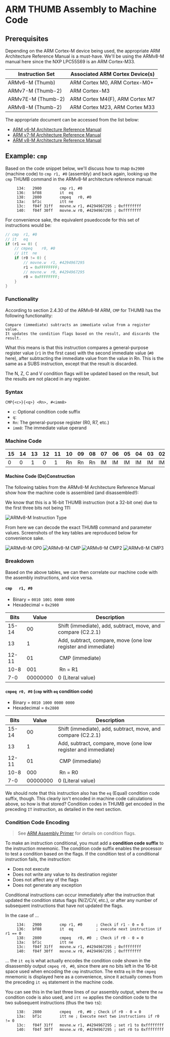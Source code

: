 # ARM THUMB Assembly to Machine Code

## Prerequisites

Depending on the ARM Cortex-M device being used, the appropriate ARM
Architecture Reference Manual is a must-have. We'll be using the
ARMv8-M manual here since the NXP LPC55S69 is an ARM Cortex-M33.

| Instruction Set    | Associated ARM Cortex Device(s) |
| ------------------ | ------------------------------- |
| ARMv6-M (Thumb)    | ARM Cortex M0, ARM Cortex-M0+   |
| ARMv7-M (Thumb-2)  | ARM Cortex-M3                   |
| ARMv7E-M (Thumb-2) | ARM Cortex M4(F), ARM Cortex M7 |
| ARMv8-M (Thumb-2)  | ARM Cortex M23, ARM Cortex M33  |

The appropriate document can be accessed from the list below:

- [ARM v6-M Architecture Reference Manual](https://static.docs.arm.com/ddi0419/d/DDI0419D_armv6m_arm.pdf)
- [ARM v7-M Architecture Reference Manual](https://static.docs.arm.com/ddi0403/eb/DDI0403E_B_armv7m_arm.pdf)
- [ARM v8-M Architecture Reference Manual](https://static.docs.arm.com/ddi0553/a/DDI0553A_e_armv8m_arm.pdf)

## Example: `cmp`

Based on the code snippet below, we'll discuss how to map `0x2900` (machine
code) to `cmp r1, #0` (assembly) and back again, looking up the `cmp`
THUMB command in the ARMv8-M architecture reference manual:

```
     134:	2900      	cmp	r1, #0
     136:	bf08      	it	eq
     138:	2800      	cmpeq	r0, #0
     13a:	bf1c      	itt	ne
     13c:	f04f 31ff 	movne.w	r1, #4294967295	; 0xffffffff
     140:	f04f 30ff 	movne.w	r0, #4294967295	; 0xffffffff
```

For convenience sake, the equivalent psuedocode for this set of instructions
would be:

```c
// cmp	r1, #0
// it	eq
if (r1 == 0) {
    // cmpeq	r0, #0
    // itt	ne
    if (r0 != 0) {
        // movne.w	r1, #4294967295
        r1 = 0xFFFFFFFF;
        // movne.w	r0, #4294967295
        r0 = 0xFFFFFFFF;
    }
}
```
### Functionality

According to section 2.4.30 of the ARMv8-M ARM, `CMP` for THUMB has the
following functionality:

    Compare (immediate) subtracts an immediate value from a register value.
    It updates the condition flags based on the result, and discards the
    result.

What this means is that this instruction compares a general-purpose register
value (`r1` in the first case) with the second immediate value (`#0` here),
after subtracting the immediate value from the value in Rn. This is the same
as a SUBS instruction, except that the result is discarded.

The N, Z, C and V condition flags will be updated based on the result, but the
results are not placed in any register.

### Syntax

`CMP{<c>}{<q>} <Rn>, #<imm8>`

- `c`: Optional condition code suffix
- `q`:
- `Rn`: The general-purpose register (R0, R7, etc.)
- `imm8`: The immediate value operand

### Machine Code

| 15 | 14 | 13 | 12 | 11 | 10 | 09 | 08 | 07 | 06 | 05 | 04 | 03 | 02 | 01 | 00 |
| -- | -- | -- | -- | -- | -- | -- | -- | -- | -- | -- | -- | -- | -- | -- | -- |
|  0 |  0 |  1 |  0 |  1 | Rn | Rn | Rn | IM | IM | IM | IM | IM | IM | IM | IM |

#### Machine Code (De)Construction

The following tables from the ARMv8-M Architecture Reference Manual show how
the machine code is assembled (and disassembled!):

We know that this is a 16-bit THUMB instruction (not a 32-bit one) due to the
first three bits not being 111:

![ARMv8-M Instruction Type](img/asm2machine/armv8-m_insttype.png "ARMv8-M Instruction Type")

From here we can decode the exact THUMB command and parameter values.
Screenshots of the key tables are reproduced below for convenience sake.

![ARMv8-M OP0](img/asm2machine/armv8-m_opcode.png "ARMv8-M OP0")
![ARMv8-M CMP](img/asm2machine/armv8-m_cmp.png "ARMv8-M CMP")
![ARMv8-M CMP2](img/asm2machine/armv8-m_cmp2.png "ARMv8-M CMP 2")
![ARMv8-M CMP3](img/asm2machine/armv8-m_cmp3.png "ARMv8-M CMP 3")

### Breakdown

Based on the above tables, we can then correlate our machine code with the
assembly instructions, and vice versa.

#### `cmp	r1, #0`

- Binary = `0010 1001 0000 0000`
- Hexadecimal = `0x2900`

| Bits  | Value    | Description |
| ----- | -------- | ----------- |
| 15-14 | 00       | Shift (immediate), add, subtract, move, and compare (C2.2.1) |
| 13    | 1        | Add, subtract, compare, move (one low register and immediate)|
| 12-11 | 01       | CMP (immediate) |
| 10-8  | 001      | Rn = R1 |
| 7-0   | 00000000 | 0 (Literal value) |

#### `cmpeq	r0, #0` (`cmp` with `eq` condition code)

- Binary = `0010 1000 0000 0000`
- Hexadecimal = `0x2800`

| Bits  | Value    | Description |
| ----- | -------- | ----------- |
| 15-14 | 00       | Shift (immediate), add, subtract, move, and compare (C2.2.1) |
| 13    | 1        | Add, subtract, compare, move (one low register and immediate)|
| 12-11 | 01       | CMP (immediate) |
| 10-8  | 000      | Rn = R0 |
| 7-0   | 00000000 | 0 (Literal value) |

We should note that this instruction also has the `eq` (Equal) condition code
suffix, though. This clearly isn't encoded in machine code calculations above,
so how is that stored? Condition codes in THUMB get encoded in the preceding
`IT` instruction, as detailed in the next section.

### Condition Code Encoding

> See [ARM Assembly Primer](armasm_primer.md) for details on condition flags.

To make an instruction conditional, you must add a **condition code suffix** to
the instruction mnemonic. The condition code suffix enables the processor to
test a condition based on the flags. If the condition test of a conditional
instruction fails, the instruction:

- Does not execute
- Does not write any value to its destination register
- Does not affect any of the flags
- Does not generate any exception

Conditional instructions can occur immediately after the instruction that
updated the condition status flags (N/Z/C/V, etc.), or after any number of
subsequent instructions that have not updated the flags.

In the case of ...

```
     134:	2900      	cmp	r1, #0      ; Check if r1 - 0 = 0
     136:	bf08      	it	eq          ; execute next instruction if r1 == 0
     138:	2800      	cmpeq	r0, #0  ; Check if r0 - 0 = 0
     13a:	bf1c      	itt	ne
     13c:	f04f 31ff 	movne.w	r1, #4294967295	; 0xffffffff
     140:	f04f 30ff 	movne.w	r0, #4294967295	; 0xffffffff
```

... the `it eq` is what actually encodes the condition code shown in the
disassembly output `cmpeq r0, #0`, since there are no bits left in the 16-bit
space used when encoding the `cmp` instruction. The extra `eq` in the `cmpeq`
mnemonic is displayed here as a convenience, since it actually comes from the
preceding `it eq` statement in the machine code.

You can see this in the last three lines of our assembly output, where the
`ne` condition code is also used, and `itt ne` applies the condition code to
the two subsequent instructions (thus the two `t`s):

```
     138:	2800      	cmpeq	r0, #0 ; Check if r0 - 0 = 0
     13a:	bf1c      	itt	ne ; Execute next two instructions if r0 != 0
     13c:	f04f 31ff 	movne.w	r1, #4294967295	; set r1 to 0xffffffff
     140:	f04f 30ff 	movne.w	r0, #4294967295	; set r0 to 0xffffffff
```
